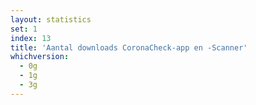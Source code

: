```yaml
---
layout: statistics
set: 1
index: 13
title: 'Aantal downloads CoronaCheck-app en -Scanner'
whichversion:
  - 0g
  - 1g
  - 3g
---
```

